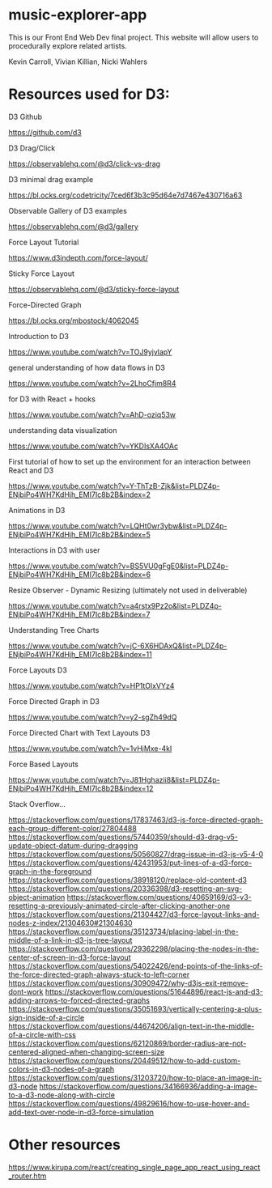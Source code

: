 # music-explorer-app

This is our Front End Web Dev final project. This website will allow users to procedurally explore related artists.

Kevin Carroll, Vivian Killian, Nicki Wahlers

# Resources used for D3:

D3 Github

https://github.com/d3

D3 Drag/Click

https://observablehq.com/@d3/click-vs-drag

D3 minimal drag example

https://bl.ocks.org/codetricity/7ced6f3b3c95d64e7d7467e430716a63

Observable Gallery of D3 examples

https://observablehq.com/@d3/gallery

Force Layout Tutorial

https://www.d3indepth.com/force-layout/

Sticky Force Layout

https://observablehq.com/@d3/sticky-force-layout

Force-Directed Graph

https://bl.ocks.org/mbostock/4062045

Introduction to D3

https://www.youtube.com/watch?v=TOJ9yjvlapY

general understanding of how data flows in D3

https://www.youtube.com/watch?v=2LhoCfjm8R4

for D3 with React + hooks

https://www.youtube.com/watch?v=AhD-oziq53w

understanding data visualization

https://www.youtube.com/watch?v=YKDIsXA4OAc

First tutorial of how to set up the environment for an interaction between React and D3

https://www.youtube.com/watch?v=Y-ThTzB-Zjk&list=PLDZ4p-ENjbiPo4WH7KdHjh_EMI7Ic8b2B&index=2

Animations in D3

https://www.youtube.com/watch?v=LQHt0wr3ybw&list=PLDZ4p-ENjbiPo4WH7KdHjh_EMI7Ic8b2B&index=5

Interactions in D3 with user

https://www.youtube.com/watch?v=BS5VU0gFgE0&list=PLDZ4p-ENjbiPo4WH7KdHjh_EMI7Ic8b2B&index=6

Resize Observer - Dynamic Resizing (ultimately not used in deliverable)

https://www.youtube.com/watch?v=a4rstx9Pz2o&list=PLDZ4p-ENjbiPo4WH7KdHjh_EMI7Ic8b2B&index=7

Understanding Tree Charts

https://www.youtube.com/watch?v=jC-6X6HDAxQ&list=PLDZ4p-ENjbiPo4WH7KdHjh_EMI7Ic8b2B&index=11

Force Layouts D3

https://www.youtube.com/watch?v=HP1tOlxVYz4

Force Directed Graph in D3

https://www.youtube.com/watch?v=y2-sgZh49dQ

Force Directed Chart with Text Layouts D3

https://www.youtube.com/watch?v=1vHjMxe-4kI

Force Based Layouts

https://www.youtube.com/watch?v=J81Hghazii8&list=PLDZ4p-ENjbiPo4WH7KdHjh_EMI7Ic8b2B&index=12

Stack Overflow...

https://stackoverflow.com/questions/17837463/d3-js-force-directed-graph-each-group-different-color/27804488
https://stackoverflow.com/questions/57440359/should-d3-drag-v5-update-object-datum-during-dragging
https://stackoverflow.com/questions/50560827/drag-issue-in-d3-js-v5-4-0
https://stackoverflow.com/questions/42431953/put-lines-of-a-d3-force-graph-in-the-foreground
https://stackoverflow.com/questions/38918120/replace-old-content-d3
https://stackoverflow.com/questions/20336398/d3-resetting-an-svg-object-animation
https://stackoverflow.com/questions/40659169/d3-v3-resetting-a-previously-animated-circle-after-clicking-another-one
https://stackoverflow.com/questions/21304427/d3-force-layout-links-and-nodes-z-index/21304630#21304630
https://stackoverflow.com/questions/35123734/placing-label-in-the-middle-of-a-link-in-d3-js-tree-layout
https://stackoverflow.com/questions/29362298/placing-the-nodes-in-the-center-of-screen-in-d3-force-layout
https://stackoverflow.com/questions/54022426/end-points-of-the-links-of-the-force-directed-graph-always-stuck-to-left-corner
https://stackoverflow.com/questions/30909472/why-d3js-exit-remove-dont-work
https://stackoverflow.com/questions/51644896/react-js-and-d3-adding-arrows-to-forced-directed-graphs
https://stackoverflow.com/questions/35051693/vertically-centering-a-plus-sign-inside-of-a-circle
https://stackoverflow.com/questions/44674206/align-text-in-the-middle-of-a-circle-with-css
https://stackoverflow.com/questions/62120869/border-radius-are-not-centered-aligned-when-changing-screen-size
https://stackoverflow.com/questions/20449512/how-to-add-custom-colors-in-d3-nodes-of-a-graph
https://stackoverflow.com/questions/31203720/how-to-place-an-image-in-d3-node
https://stackoverflow.com/questions/34166936/adding-a-image-to-a-d3-node-along-with-circle
https://stackoverflow.com/questions/49829616/how-to-use-hover-and-add-text-over-node-in-d3-force-simulation


# Other resources
https://www.kirupa.com/react/creating_single_page_app_react_using_react_router.htm
